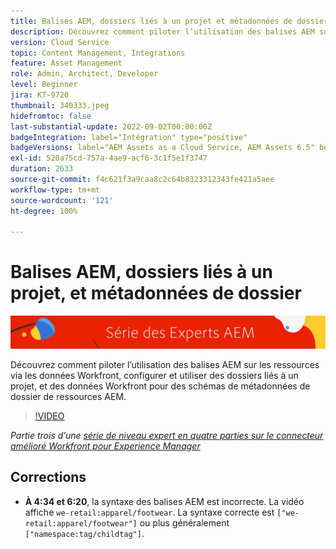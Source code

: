 ```yaml
---
title: Balises AEM, dossiers liés à un projet et métadonnées de dossier pour le connecteur amélioré Workfront pour AEM
description: Découvrez comment piloter l’utilisation des balises AEM sur les ressources via les données Workfront, utiliser des dossiers liés à un projet et des données Workfront pour des schémas de métadonnées de dossier de ressources AEM.
version: Cloud Service
topic: Content Management, Integrations
feature: Asset Management
role: Admin, Architect, Developer
level: Beginner
jira: KT-9720
thumbnail: 340333.jpeg
hidefromtoc: false
last-substantial-update: 2022-09-02T00:00:00Z
badgeIntegration: label="Intégration" type="positive"
badgeVersions: label="AEM Assets as a Cloud Service, AEM Assets 6.5" before-title="false"
exl-id: 520a75cd-757a-4ae9-acf6-3c1f5e1f3747
duration: 2633
source-git-commit: f4c621f3a9caa8c2c64b8323312343fe421a5aee
workflow-type: tm+mt
source-wordcount: '121'
ht-degree: 100%

---
```


# Balises AEM, dossiers liés à un projet, et métadonnées de dossier

![AEM Experts Series.](./assets/banner.png)

Découvrez comment piloter l’utilisation des balises AEM sur les ressources via les données Workfront, configurer et utiliser des dossiers liés à un projet, et des données Workfront pour des schémas de métadonnées de dossier de ressources AEM.

>[!VIDEO](https://video.tv.adobe.com/v/340333?quality=12&learn=on)

_Partie trois d’une [série de niveau expert en quatre parties sur le connecteur amélioré Workfront pour Experience Manager](./overview.md)_

## Corrections

+ __À 4:34 et 6:20__, la syntaxe des balises AEM est incorrecte. La vidéo affiche `we-retail:apparel/footwear`. La syntaxe correcte est `["we-retail:apparel/footwear"]` ou plus généralement `["namespace:tag/childtag"]`.
